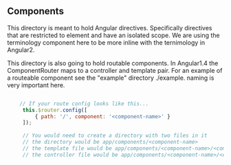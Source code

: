 ## Components

This directory is meant to hold Angular directives. Specifically directives that are restricted to element and
have an isolated scope. We are using the terminology component here to be more inline with the ternimology
in Angular2.

This directory is also going to hold routable components. In Angular1.4 the ComponentRouter maps to a controller
and template pair. For an example of a routeable component see the "example" directory ./example. naming is very
important here.

```javascript

    // If your route config looks like this...
     this.$router.config([
         { path: '/', component: '<component-name>' }
     ]);
     
     // You would need to create a directory with two files in it
     // the directory would be app/components/<component-name>
     // the template file would be app/components/<component-name>/<component-name>.html
     // the controller file would be app/components/<component-name>/<component-name>-controller.ts
     
```
